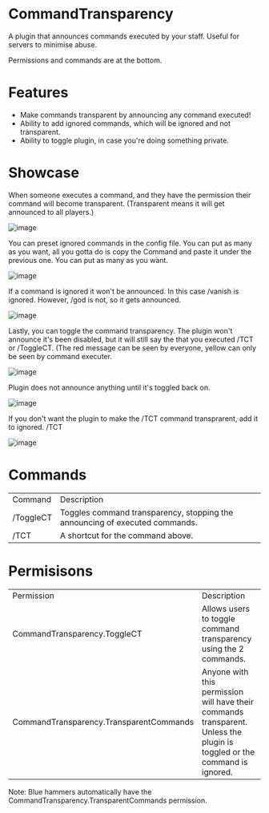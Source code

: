 # CommandTransparency
A plugin that announces commands executed by your staff. Useful for servers to minimise abuse.

Permissions and commands are at the bottom.

# Features
- Make commands transparent by announcing any command executed!
- Ability to add ignored commands, which will be ignored and not transparent.
- Ability to toggle plugin, in case you're doing something private.

# Showcase
When someone executes a command, and they have the permission their command will become transparent. (Transparent means it will get announced to all players.)

![image](https://user-images.githubusercontent.com/108006275/175763418-4e96ce66-c1ba-424a-83ab-e4811252d752.png)

You can preset ignored commands in the config file. You can put as many as you want, all you gotta do is copy the <string>Command</string> and paste it under the previous one. You can put as many as you want.

![image](https://user-images.githubusercontent.com/108006275/175763492-7669a5ea-ad41-41db-80d1-04bb831c405a.png)

If a command is ignored it won't be announced. In this case /vanish is ignored. However, /god is not, so it gets announced.

![image](https://user-images.githubusercontent.com/108006275/175763527-7f992d04-dfde-4522-bbd7-4bea73fdc2ca.png)

Lastly, you can toggle the command transparency. The plugin won't announce it's been disabled, but it will still say the that you executed /TCT or /ToggleCT. (The red message can be seen by everyone, yellow can only be seen by command executer.

![image](https://user-images.githubusercontent.com/108006275/175763563-dfe0aa2f-cc69-41ef-9070-6c54eb75afe2.png)

Plugin does not announce anything until it's toggled back on.

![image](https://user-images.githubusercontent.com/108006275/175763572-2858ae19-18e7-4255-a7dd-cd153b00bb5a.png)

If you don't want the plugin to make the /TCT command transprarent, add it to ignored. <string>/TCT</string>

![image](https://user-images.githubusercontent.com/108006275/175763576-cb7b83fa-c337-4b4c-80f0-fece0140a380.png)


# Commands
<table>
  <tr>
    <td>Command</td>
    <td>Description</td>
  </tr>
  <tr>
    <td>/ToggleCT</td>
    <td>Toggles command transparency, stopping the announcing of executed commands.
  </tr>
  <tr>
    <td>/TCT</td>
    <td>A shortcut for the command above.</td>
  </tr>
</table>

# Permisisons
<table>
  <tr>
    <td>Permission</td>
    <td>Description</td>
  </tr>
  <tr>
    <td>CommandTransparency.ToggleCT</td>
    <td>Allows users to toggle command transparency using the 2 commands.</td>
  </tr>
  <tr>
  <td>CommandTransparency.TransparentCommands</td>
  <td>Anyone with this permission will have their commands transparent. Unless the plugin is toggled or the command is ignored.</td>
  </tr>
  <table>
Note: Blue hammers automatically have the CommandTransparency.TransparentCommands permission.
